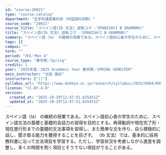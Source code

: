 ```yaml
---
id: "course:20021"
type: "course-catalog"
department: "全学共通授業科目（外国語科目群）"
course_code: "20021"
course_title: "スペイン語(Ib 文法)_逆転コマ ／SPANISH(I B GRAMMAR)"
title: "スペイン語(Ib 文法)_逆転コマ ／SPANISH(I B GRAMMAR)"
summary: "スペイン語（Ⅰa） の継続の授業である。スペイン語初心者の学生のために、スペイン語文法の基礎と基礎的会話力の習得を目的とする。再帰動詞や現在完了形・現在進行形までの基礎的文法事項を習得し、また簡単な文を作り、自ら積極的に話し、聞き取る能力を…"
tags: []
campus: ""
term: ""
period: "月4／Mon 4"
course_type: "春学期／Spring"
credits: 1
year: "2025年度／2025 Academic Year 春学期／SPRING SEMESTER"
main_instructor: "太田 亜紀"
instructors: ["[]"]
syllabus_url: "https://www.dokkyo.ac.jp/research/syllabus/2025/0904/0904_20021_ja_JP.html"
license: "CC-BY-4.0"
version:
  created_at: "2025-10-29T12:47:51.635451Z"
  updated_at: "2025-10-29T12:47:51.635451Z"
---
```

スペイン語（Ⅰa） の継続の授業である。スペイン語初心者の学生のために、スペイン語文法の基礎と基礎的会話力の習得を目的とする。再帰動詞や現在完了形・現在進行形までの基礎的文法事項を習得し、また簡単な文を作り、自ら積極的に話し、聞き取る能力を獲得することを目ざす。 （Ⅰb 文法）では、基本的に採用教科書に沿って文法項目を学習する。ただし、学習状況を考慮しながら進度を調整し、多くの時間を割く項目とそうでない項目がでることがある。
